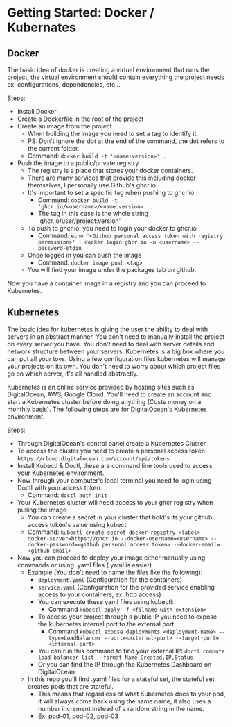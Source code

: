 # Getting Started: Docker / Kubernates


## Docker

The basic idea of docker is creating a virtual environment that runs the project, the virtual environment
should contain everything the project needs ex: configurations, dependencies, etc...

Steps:
- Install Docker
- Create a Dockerfile in the root of the project
- Create an image from the project
    - When building the image you need to set a tag to identify it.
    - PS: Don't ignore the dot at the end of the command, the dot refers to the current folder.
    - Command: `docker build -t '<name:version>' .`
- Push the image to a public/private registry
    - The registry is a place that stores your docker containers.
    - There are many services that provide this including docker themselves, I personally use Github's ghcr.io
    - It's important to set a specific tag when pushing to ghcr.io
        - Command: `docker build -t 'ghcr.io/<username>/<name:version>' .`
        - The tag in this case is the whole string 'ghcr.io/user/project:version'
    - To push to ghcr.io, you need to login your docker to ghcr.io
        - Command: `echo '<Github personal access token with registry permission>' | docker login ghcr.io -u <username> --password-stdin`
    - Once logged in you can push the image
        - Command: `docker image push <tag>`
    - You will find your image under the packages tab on github.

Now you have a container image in a registry and you can proceed to Kubernetes.


## Kubernetes

The basic idea for kubernetes is giving the user the ability to deal with servers in an abstract manner.
You don't need to manually install the project on every server you have.
You don't need to deal with server details and network structure between your servers.
Kubernetes is a big box where you can put all your toys.
Using a few configuration files kubernetes will manage your projects on its own.
You don't need to worry about which project files go on which server, it's all handled abstractly.

Kubernetes is an online service provided by hosting sites such as DigitalOcean, AWS, Google Cloud.
You'll need to create an account and start a Kubernetes cluster before doing anything (Costs money on a monthly basis).
The following steps are for DigitalOcean's Kubernetes environment.

Steps:
- Through DigitalOcean's control panel create a Kubernetes Cluster.
- To access the cluster you need to create a personal access token: `https://cloud.digitalocean.com/account/api/tokens`
- Install Kubectl & Doctl, these are command line tools used to access your Kubernetes environment.
- Now through your computer's local terminal you need to login using Doctl with your access token.
    - Command: `doctl auth init`
- Your Kubernetes cluster will need access to your ghcr registry when pulling the image
    - You can create a secret in your cluster that hold's its your github access token's value using kubectl
    - Command: `kubectl create secret docker-registry <label> --docker-server=https://ghcr.io --docker-username=<username> --docker-password=<github personal access token> --docker-email=<github email>`
- Now you can proceed to deploy your image either manually using commands or using .yaml files (.yaml is easier)
    - Example (You don't need to name the files like the following):
        - `deployment.yaml` (Configuration for the containers)
        - `service.yaml` (Configuration for the provided service enabling access to your containers, ex: http access)
        - You can execute these yaml files using kubectl:
            - Command `kubectl apply -f <filname with extension>`
        - To access your project through a public IP you need to expose the kubernetes internal port to the external port
            - Command `kubectl expose deployments <deployment-name> --type=LoadBalancer --port=<external-port> --target-port=<internal-port>`
        - You can run this command to find your external IP: `doctl compute load-balancer list --format Name,Created,IP,Status`
        - Or you can find the IP through the Kubernetes Dashboard on DigitalOcean
    - In this repo you'll find .yaml files for a stateful set, the stateful set creates pods that are stateful.
        - This means that regardless of what Kubernetes does to your pod, it will always come back using the same name, it also uses a number increment instead of a random string in the name. 
        - Ex: pod-01, pod-02, pod-03
